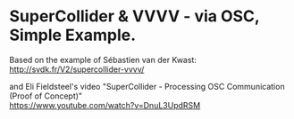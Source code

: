 # SuperCollider & VVVV - via OSC, Simple Example.

Based on the example of Sébastien van der Kwast:  
http://svdk.fr/V2/supercollider-vvvv/  
  
and Eli Fieldsteel's video "SuperCollider - Processing OSC Communication (Proof of Concept)"  
https://www.youtube.com/watch?v=DnuL3UpdRSM  

